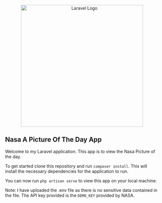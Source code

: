 <p align="center"><a href="https://laravel.com" target="_blank"><img src="https://raw.githubusercontent.com/laravel/art/master/logo-lockup/5%20SVG/2%20CMYK/1%20Full%20Color/laravel-logolockup-cmyk-red.svg" width="400" alt="Laravel Logo"></a></p>

## Nasa A Picture Of The Day App

Welcome to my Laravel application. This app is to view the Nasa Picture of the day.

To get started clone this repository and run `composer install`. This will install the necessary dependencies for the application to run.

You can now run `php artisan serve` to view this app on your local machine.

Note: I have uploaded the .env file as there is no sensitive data contained in the file. The API key provided is the `DEMO_KEY` provided by NASA.
